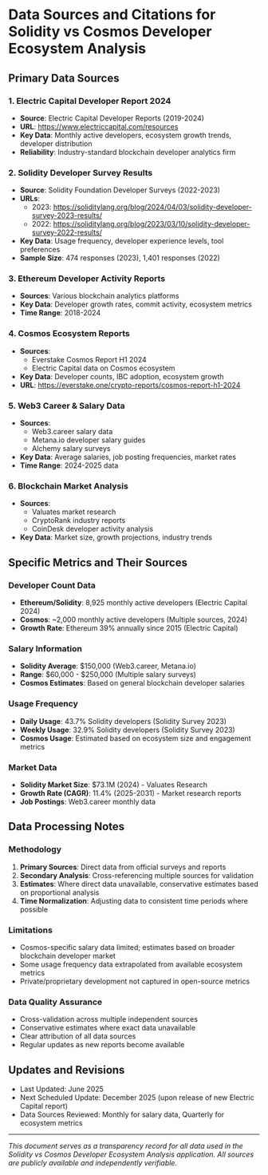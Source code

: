 # Data Sources and Citations for Solidity vs Cosmos Developer Ecosystem Analysis

## Primary Data Sources

### 1. Electric Capital Developer Report 2024
- **Source**: Electric Capital Developer Reports (2019-2024)
- **URL**: https://www.electriccapital.com/resources
- **Key Data**: Monthly active developers, ecosystem growth trends, developer distribution
- **Reliability**: Industry-standard blockchain developer analytics firm

### 2. Solidity Developer Survey Results
- **Source**: Solidity Foundation Developer Surveys (2022-2023)
- **URLs**: 
  - 2023: https://soliditylang.org/blog/2024/04/03/solidity-developer-survey-2023-results/
  - 2022: https://soliditylang.org/blog/2023/03/10/solidity-developer-survey-2022-results/
- **Key Data**: Usage frequency, developer experience levels, tool preferences
- **Sample Size**: 474 responses (2023), 1,401 responses (2022)

### 3. Ethereum Developer Activity Reports
- **Sources**: Various blockchain analytics platforms
- **Key Data**: Developer growth rates, commit activity, ecosystem metrics
- **Time Range**: 2018-2024

### 4. Cosmos Ecosystem Reports
- **Sources**: 
  - Everstake Cosmos Report H1 2024
  - Electric Capital data on Cosmos ecosystem
- **Key Data**: Developer counts, IBC adoption, ecosystem growth
- **URL**: https://everstake.one/crypto-reports/cosmos-report-h1-2024

### 5. Web3 Career & Salary Data
- **Sources**: 
  - Web3.career salary data
  - Metana.io developer salary guides
  - Alchemy salary surveys
- **Key Data**: Average salaries, job posting frequencies, market rates
- **Time Range**: 2024-2025 data

### 6. Blockchain Market Analysis
- **Sources**: 
  - Valuates market research
  - CryptoRank industry reports
  - CoinDesk developer activity analysis
- **Key Data**: Market size, growth projections, industry trends

## Specific Metrics and Their Sources

### Developer Count Data
- **Ethereum/Solidity**: 8,925 monthly active developers (Electric Capital 2024)
- **Cosmos**: ~2,000 monthly active developers (Multiple sources, 2024)
- **Growth Rate**: Ethereum 39% annually since 2015 (Electric Capital)

### Salary Information
- **Solidity Average**: $150,000 (Web3.career, Metana.io)
- **Range**: $60,000 - $250,000 (Multiple salary surveys)
- **Cosmos Estimates**: Based on general blockchain developer salaries

### Usage Frequency
- **Daily Usage**: 43.7% Solidity developers (Solidity Survey 2023)
- **Weekly Usage**: 32.9% Solidity developers (Solidity Survey 2023)
- **Cosmos Usage**: Estimated based on ecosystem size and engagement metrics

### Market Data
- **Solidity Market Size**: $73.1M (2024) - Valuates Research
- **Growth Rate (CAGR)**: 11.4% (2025-2031) - Market research reports
- **Job Postings**: Web3.career monthly data

## Data Processing Notes

### Methodology
1. **Primary Sources**: Direct data from official surveys and reports
2. **Secondary Analysis**: Cross-referencing multiple sources for validation
3. **Estimates**: Where direct data unavailable, conservative estimates based on proportional analysis
4. **Time Normalization**: Adjusting data to consistent time periods where possible

### Limitations
- Cosmos-specific salary data limited; estimates based on broader blockchain developer market
- Some usage frequency data extrapolated from available ecosystem metrics
- Private/proprietary development not captured in open-source metrics

### Data Quality Assurance
- Cross-validation across multiple independent sources
- Conservative estimates where exact data unavailable
- Clear attribution of all data sources
- Regular updates as new reports become available

## Updates and Revisions
- Last Updated: June 2025
- Next Scheduled Update: December 2025 (upon release of new Electric Capital report)
- Data Sources Reviewed: Monthly for salary data, Quarterly for ecosystem metrics

---

*This document serves as a transparency record for all data used in the Solidity vs Cosmos Developer Ecosystem Analysis application. All sources are publicly available and independently verifiable.*